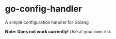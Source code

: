 # go-config-handler
A simple configuration handler for Golang


**Note: Does not work currently!** Use at your own risk
